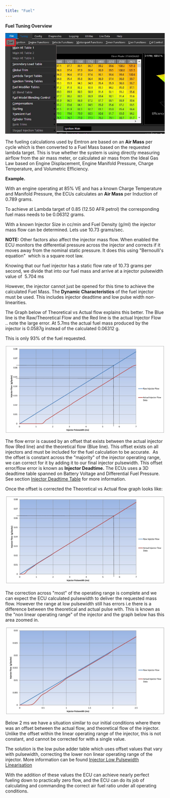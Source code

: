 ```yaml
---
title: "Fuel"
---
```


**Fuel Tuning Overview**

![Image](</img/AAAA76.jpg>)

The fueling calculations used by Emtron are based on an **Air Mass** per cycle which is then converted to a Fuel Mass based on the requested lambda target. This is true whether the system is using directly measuring airflow from the air mass meter, or calculated air mass from the Ideal Gas Law based on Engine Displacement, Engine Manifold Pressure, Charge Temperature, and Volumetric Efficiency.

**Example.**

With an engine operating at 85% VE and has a known Charge Temperature and Manifold Pressure, the ECUs calculates an **Air Mass** per Induction of 0.789 grams.&nbsp;

To achieve at Lambda target of 0.85 (12.50 AFR petrol) the corresponding fuel mass needs to be 0.06312 grams.

With a known Injector Size in cc/min and Fuel Density (g/ml) the injector mass flow can be determined. Lets use 10.73 grams/sec.&nbsp;

**NOTE:** Other factors also affect the injector mass flow. When enabled the ECU monitors the differential pressure across the injector and corrects if it moves away from the nominal static pressure. It does this using "Bernoulli's equation"&nbsp; which is a square root law.

Knowing that our fuel injector has a static flow rate of 10.73 grams per second, we divide that into our fuel mass and arrive at a injector pulsewidth value of&nbsp; 5.704 ms

However, the injector cannot just be opened for this time to achieve the calculated Fuel Mass. The **Dynamic Characteristics** of the fuel injector must be used. This includes injector deadtime and low pulse width non-linearities.&nbsp;

The Graph below of Theoretical vs Actual flow explains this better. The Blue line is the Raw/Theoretical Flow and the Red line is the actual Injector Flow .. note the large error. At 5.7ms the actual fuel mass produced by the injector is 0.0587g instead of the calculated 0.06312 g.&nbsp;

This is only 93% of the fuel requested.

![Image](</img/Inj Deadime Pic13.jpg>)

The flow error is caused by an offset that exists between the actual injector flow (Red line) and the theoretical flow (Blue line). This offset exists on all injectors and must be included for the fuel calculation to be accurate.&nbsp; As the offset is constant across the "majority" of the injector operating range, we can correct for it by adding it to our final injector pulsewidth. This offset error/flow error is known as **Injector Deadtime.** The ECUs uses a 3D deadtime table spanned on Battery Voltage and Differential Fuel Pressure. See section [Injector Deadtime Table](<InjectorDeadtimeTable1.md>) for more information.

Once the offset is corrected the Theoretical vs Actual flow graph looks like:


![Image](</img/Inj Deadime Pic2.jpg>)

The correction across "most" of the operating range is complete and we can expect the ECU calculated pulsewidth to deliver the requested mass flow. However the range at low pulsewidth still has errors i.e there is a difference between the theoretical and actual pulse with. This is known as the "non linear operating range" of the injector and the graph below has this area zoomed in.

![Image](</img/Inj Deadime Pic3.jpg>)

Below 2 ms we have a situation similar to our initial conditions where there was an offset between the actual flow, and theoretical flow of the injector. Unlike the offset within the linear operating range of the injector, this is not constant, and cannot be corrected for with a single value.

The solution is the low pulse adder table which uses offset values that vary with pulsewidth, correcting the lower non linear operating range of the injector. More information can be found [Injector Low Pulsewidth Linearisation](<InjectorLowPulsewidthLinearisati.md>)

With the addition of these values the ECU can achieve nearly perfect fueling down to practically zero flow, and the ECU can do its job of calculating and commanding the correct air fuel ratio under all operating conditions.
